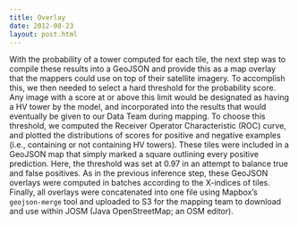 ```yaml
---
title: Overlay
date: 2012-08-23
layout: post.html
---
```


With the probability of a tower computed for each tile, the next step was to compile these results into a GeoJSON and provide this as a map overlay that the mappers could use on top of their satellite imagery. To accomplish this, we then needed to select a hard threshold for the probability score. Any image with a score at or above this limit would be designated as having a HV tower by the model, and incorporated into the results that would eventually be given to our Data Team during mapping. To choose this threshold, we computed the Receiver Operator Characteristic (ROC) curve, and plotted the distributions of scores for positive and negative examples (i.e., containing or not containing HV towers). These tiles were included in a GeoJSON map that simply marked a square outlining every positive prediction. Here, the threshold was set at 0.97 in an attempt to balance true and false positives. As in the previous inference step, these GeoJSON overlays were computed in batches according to the X-indices of tiles. Finally, all overlays were concatenated into one file using Mapbox’s `geojson-merge` tool and uploaded to S3 for the mapping team to download and use within JOSM (Java OpenStreetMap; an OSM editor).
